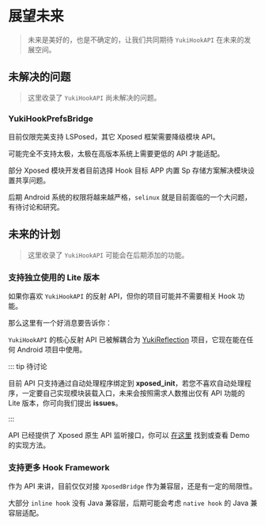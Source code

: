# 展望未来

> 未来是美好的，也是不确定的，让我们共同期待 `YukiHookAPI` 在未来的发展空间。

## 未解决的问题

> 这里收录了 `YukiHookAPI` 尚未解决的问题。

### YukiHookPrefsBridge

目前仅限完美支持 LSPosed，其它 Xposed 框架需要降级模块 API。

可能完全不支持太极，太极在高版本系统上需要更低的 API 才能适配。

部分 Xposed 模块开发者目前选择 Hook 目标 APP 内置 Sp 存储方案解决模块设置共享问题。

后期 Android 系统的权限将越来越严格，`selinux` 就是目前面临的一个大问题，有待讨论和研究。

## 未来的计划

> 这里收录了 `YukiHookAPI` 可能会在后期添加的功能。

### 支持独立使用的 Lite 版本

如果你喜欢 `YukiHookAPI` 的反射 API，但你的项目可能并不需要相关 Hook 功能。

那么这里有一个好消息要告诉你：

`YukiHookAPI` 的核心反射 API 已被解耦合为 [YukiReflection](https://github.com/fankes/YukiReflection) 项目，它现在能在任何 Android 项目中使用。

::: tip 待讨论

目前 API 只支持通过自动处理程序绑定到 **xposed_init**，若您不喜欢自动处理程序，一定要自己实现模块装载入口，未来会按照需求人数推出仅有 API 功能的 Lite 版本，你可向我们提出 **issues**。

:::

API 已经提供了 Xposed 原生 API 监听接口，你可以 [在这里](../config/xposed-using#原生-xposed-api-事件) 找到或查看 Demo 的实现方法。

### 支持更多 Hook Framework

作为 API 来讲，目前仅仅对接 `XposedBridge` 作为兼容层，还是有一定的局限性。

大部分 `inline hook` 没有 Java 兼容层，后期可能会考虑 `native hook` 的 Java 兼容层适配。